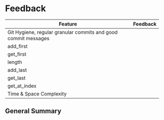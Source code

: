 # Feedback 

| Feature 	| Feedback 	|
|---	|---	|
| Git Hygiene, regular granular commits and good commit messages  	|  	|
| add_first 	|  	|
| get_first 	|  	|
|  length	|  	|
|  add_last	|  	|
|  get_last	|  	|
|  get_at_index	|  	|
|  Time & Space Complexity	|  	|

## General Summary
